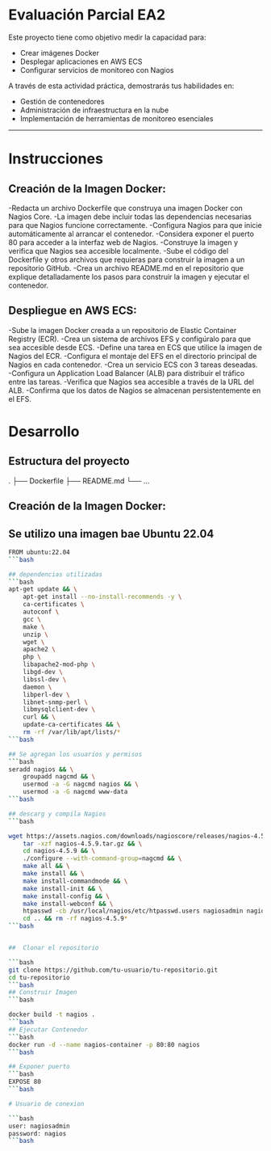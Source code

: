 # Evaluación Parcial EA2

Este proyecto tiene como objetivo medir la capacidad para:

- Crear imágenes Docker
- Desplegar aplicaciones en AWS ECS
- Configurar servicios de monitoreo con Nagios

A través de esta actividad práctica, demostrarás tus habilidades en:

- Gestión de contenedores
- Administración de infraestructura en la nube
- Implementación de herramientas de monitoreo esenciales

---
# Instrucciones
## Creación de la Imagen Docker: 

-Redacta un archivo Dockerfile que construya una imagen Docker con Nagios Core. 
-La imagen debe incluir todas las dependencias necesarias para que Nagios funcione correctamente. 
-Configura Nagios para que inicie automáticamente al arrancar el contenedor. 
-Considera exponer el puerto 80 para acceder a la interfaz web de Nagios. 
-Construye la imagen y verifica que Nagios sea accesible localmente. 
-Sube el código del Dockerfile y otros archivos que requieras para construir la imagen a un repositorio GitHub. 
-Crea un archivo README.md en el repositorio que explique detalladamente los pasos para construir la imagen y ejecutar el contenedor. 

## Despliegue en AWS ECS: 

-Sube la imagen Docker creada a un repositorio de Elastic Container Registry (ECR). 
-Crea un sistema de archivos EFS y configúralo para que sea accesible desde ECS. 
-Define una tarea en ECS que utilice la imagen de Nagios del ECR. 
-Configura el montaje del EFS en el directorio principal de Nagios en cada contenedor. 
-Crea un servicio ECS con 3 tareas deseadas. 
-Configura un Application Load Balancer (ALB) para distribuir el tráfico entre las tareas. 
-Verifica que Nagios sea accesible a través de la URL del ALB. 
-Confirma que los datos de Nagios se almacenan persistentemente en el EFS. 


# Desarrollo

## Estructura del proyecto
.
├── Dockerfile
├── README.md
└── ...



## Creación de la Imagen Docker: 

## Se utilizo una imagen bae Ubuntu 22.04
```bash
FROM ubuntu:22.04
```bash

## dependencias utilizadas
```bash
apt-get update && \
    apt-get install --no-install-recommends -y \
    ca-certificates \
    autoconf \
    gcc \
    make \
    unzip \
    wget \
    apache2 \
    php \
    libapache2-mod-php \
    libgd-dev \
    libssl-dev \
    daemon \
    libperl-dev \
    libnet-snmp-perl \
    libmysqlclient-dev \
    curl && \
    update-ca-certificates && \
    rm -rf /var/lib/apt/lists/*
```bash

## Se agregan los usuarios y permisos
```bash
seradd nagios && \
    groupadd nagcmd && \
    usermod -a -G nagcmd nagios && \
    usermod -a -G nagcmd www-data
```bash

## descarg y compila Nagios
```bash

wget https://assets.nagios.com/downloads/nagioscore/releases/nagios-4.5.9.tar.gz && \
    tar -xzf nagios-4.5.9.tar.gz && \
    cd nagios-4.5.9 && \
    ./configure --with-command-group=nagcmd && \
    make all && \
    make install && \
    make install-commandmode && \
    make install-init && \
    make install-config && \
    make install-webconf && \
    htpasswd -cb /usr/local/nagios/etc/htpasswd.users nagiosadmin nagios && \
    cd .. && rm -rf nagios-4.5.9*
```bash


##  Clonar el repositorio

```bash
git clone https://github.com/tu-usuario/tu-repositorio.git
cd tu-repositorio
```bash
## Construir Imagen
```bash

docker build -t nagios .
```bash
## Ejecutar Contenedor
```bash
docker run -d --name nagios-container -p 80:80 nagios
```bash

## Exponer puerto 
```bash
EXPOSE 80
```bash

# Usuario de conexion

```bash
user: nagiosadmin
password: nagios
```bash


